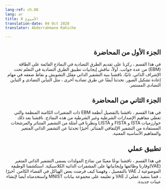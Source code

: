 ```yaml
---
lang-ref: ch.08
lang: ar
title: الأسبوع 8
translation-date: 04 Oct 2020
translator: Abderrahmane Rahiche

---
```

<div dir="rtl">


<!--## Lecture part A

In this section, we focused on the introduction of contrastive methods in Energy-Based Models in several aspects. First, we discuss the advantage brought by applying contrastive methods in self-supervised learning. Second, we discussed the architecture of denoising autoencoders and their weakness in image reconstruction tasks. We also talked about other contrastive methods, like contrastive divergence and persistent contrastive divergence.
-->

## **الجزء اﻷول من المحاضرة**

في هذا القسم ، ركزنا على تقديم الطرق التضادیة في النماذج القائمة على الطاقة (EBM) من عدة جوانب. أولاً، نناقش إيجابيات تطبيق الطرق التضادیة في التعلم تحت الإشراف الذاتي. ثانيًا، ناقشنا بنية التشفير الذاتي مقلل التشويش و نقاط ضعفه في مهام إعادة تشكيل الصور. تحدثنا أيضًا عن طرق تضادیة أخرى ، مثل التباين التضادی و التباين التضادی المستمر.



<!--## Lecture part B

In this section, we discussed regularized latent variable EBMs in detail covering concepts of conditional and unconditional versions of these models. We then discussed the algorithms of ISTA, FISTA and LISTA and look at examples of sparse coding and filters learned from convolutional sparse encoders. Finally we talked about Variational Auto-Encoders and the underlying concepts involved.
-->


## **الجزء الثاني من المحاضرة**

في هذا القسم ، ناقشنا بالتفصيل أنظمة EBM ذات المتغيرات الكامنة المنظمة والتي تغطي مفاهيم الإصدارات الشرطية وغير الشرطية من هذه النماذج. ناقشنا بعد ذلك خوارزميات ISTA و FISTA و LISTA ونظرنا في أمثلة من التشفير المتناثر والمرشحات المستفادة من التشفير الإلتفافي المتناثر. أخيرًا تحدثنا عن التشفير الذاتي المتغير والمفاهيم الأساسية المعنية.



<!--## Practicum

In this section, we discussed a specific type of generative model called Variational Autoencoders and compared their functionalities and advantages over Classic Autoencoders. We explored the objective function of VAE in detail, understanding how it enforced some structure in the latent space. Finally, we implemented and trained a VAE on the MNIST dataset and used it to generate new samples.
-->


## تطبيق عملي

في هذا القسم ، ناقشنا نوعًا معينًا من نماذج المولدات يسمى التشفير الذاتي المتغير  ‪(VAE)‬وقارنا وظائفها وإيجابياتها على المشفرات الذاتية الكلاسيكية. استكشفنا الوظيفة الموضوعية لـ VAE بالتفصيل ، وفهمنا كيف فرضت بعض الهياكل في الفضاء الكامن. أخيرًا ، قمنا بتنفيذ عملي  لـ VAE و تعليمه على مجموعة بيانات MNIST واستخدمناه أيضا لإنشاء عينات جديدة.
